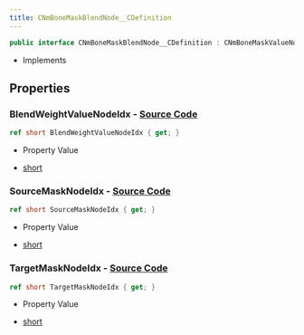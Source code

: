 ```yaml
---
title: CNmBoneMaskBlendNode__CDefinition
---
```


```csharp
public interface CNmBoneMaskBlendNode__CDefinition : CNmBoneMaskValueNode__CDefinition, CNmValueNode__CDefinition, CNmGraphNode__CDefinition, ISchemaClass<CNmGraphNode__CDefinition>, ISchemaClass<CNmValueNode__CDefinition>, ISchemaClass<CNmBoneMaskValueNode__CDefinition>, ISchemaClass<CNmBoneMaskBlendNode__CDefinition>, ISchemaField, ISchemaClass, INativeHandle
```

- Implements

## Properties

### **BlendWeightValueNodeIdx** - [Source Code](https://github.com/swiftly-solution/swiftlys2/blob/main/managed/src/SwiftlyS2.Generated/Schemas/Interfaces/CNmBoneMaskBlendNode__CDefinition.cs#L20)

```csharp
ref short BlendWeightValueNodeIdx { get; }
```

- Property Value

- [short](https://learn.microsoft.com/dotnet/api/system.int16)

### **SourceMaskNodeIdx** - [Source Code](https://github.com/swiftly-solution/swiftlys2/blob/main/managed/src/SwiftlyS2.Generated/Schemas/Interfaces/CNmBoneMaskBlendNode__CDefinition.cs#L16)

```csharp
ref short SourceMaskNodeIdx { get; }
```

- Property Value

- [short](https://learn.microsoft.com/dotnet/api/system.int16)

### **TargetMaskNodeIdx** - [Source Code](https://github.com/swiftly-solution/swiftlys2/blob/main/managed/src/SwiftlyS2.Generated/Schemas/Interfaces/CNmBoneMaskBlendNode__CDefinition.cs#L18)

```csharp
ref short TargetMaskNodeIdx { get; }
```

- Property Value

- [short](https://learn.microsoft.com/dotnet/api/system.int16)

